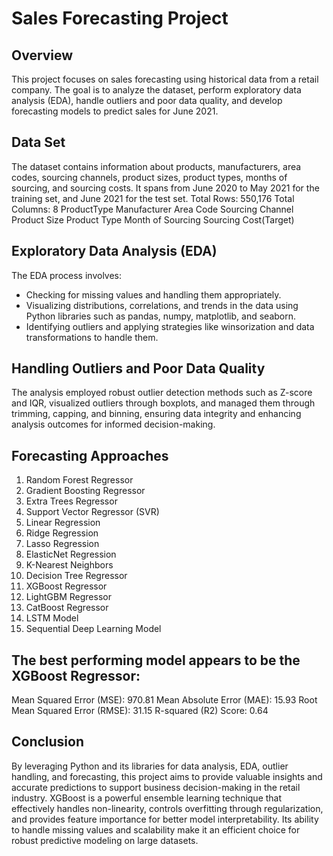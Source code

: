 # Sales Forecasting Project 

## Overview
This project focuses on sales forecasting using historical data from a retail company. The goal is to analyze the dataset, perform exploratory data analysis (EDA), handle outliers and poor data quality, and develop forecasting models to predict sales for June 2021.

## Data Set
The dataset contains information about products, manufacturers, area codes, sourcing channels, product sizes, product types, months of sourcing, and sourcing costs. It spans from June 2020 to May 2021 for the training set, and June 2021 for the test set.
Total Rows: 550,176
Total Columns: 8
ProductType
Manufacturer
Area Code
Sourcing Channel
Product Size
Product Type
Month of Sourcing
Sourcing Cost(Target)

## Exploratory Data Analysis (EDA)
The EDA process involves:
- Checking for missing values and handling them appropriately.
- Visualizing distributions, correlations, and trends in the data using Python libraries such as pandas, numpy, matplotlib, and seaborn.
- Identifying outliers and applying strategies like winsorization and data transformations to handle them.

## Handling Outliers and Poor Data Quality
The analysis employed robust outlier detection methods such as Z-score and IQR, visualized outliers through boxplots, and managed them through trimming, capping, and binning, ensuring data integrity and enhancing analysis outcomes for informed decision-making.

## Forecasting Approaches

1. Random Forest Regressor
2. Gradient Boosting Regressor
3. Extra Trees Regressor
4. Support Vector Regressor (SVR)
5. Linear Regression
6. Ridge Regression
7. Lasso Regression
8. ElasticNet Regression
9. K-Nearest Neighbors
10. Decision Tree Regressor
11. XGBoost Regressor
12. LightGBM Regressor
13. CatBoost Regressor
14. LSTM Model
15. Sequential Deep Learning Model

## The best performing model appears to be the XGBoost Regressor:

Mean Squared Error (MSE): 970.81
Mean Absolute Error (MAE): 15.93
Root Mean Squared Error (RMSE): 31.15
R-squared (R2) Score: 0.64

## Conclusion
By leveraging Python and its libraries for data analysis, EDA, outlier handling, and forecasting, this project aims to provide valuable insights and accurate predictions to support business decision-making in the retail industry.
XGBoost is a powerful ensemble learning technique that effectively handles non-linearity, controls overfitting through regularization, and provides feature importance for better model interpretability. Its ability to handle missing values and scalability make it an efficient choice for robust predictive modeling on large datasets.

